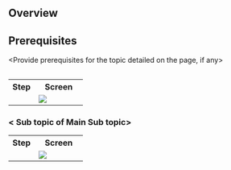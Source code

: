 ## Overview

<Add introductory information>

## Prerequisites
<Provide prerequisites for the topic detailed on the page, if any>

## <Main Sub topic of the page> 
 <table>
  <tr>
    <th style="width:35%;">Step</th>
    <th style="width:65%;">Screen</th>
  </tr>
   <tr>
     <td> <text for the step explained in the associated screen. Add as may rows in the table as required.> 
       </td>
      <td><img src="<path>/name of screen.png"></td>
  </tr>
  </table>
  
### < Sub topic of Main Sub topic> 
<table>
  <tr>
    <th style="width:35%;">Step</th>
    <th style="width:65%;">Screen</th>
  </tr>
  <tr>
    <td> <text for associated screen. Add as many rows as required> 
    </td>
      <td><img src="<path>/name of screen.png"></td>
  </tr>
  </table>

